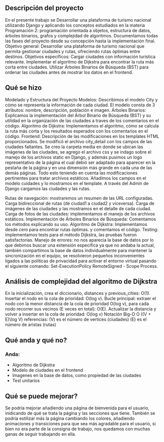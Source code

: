 ## Descripción del proyecto
En el presente trabajo se Desarrollar una plataforma de turismo nacional utilizando Django y aplicando los conceptos estudiados en la materia Programación 2: programación orientada a objetos, estructura de datos, árboles binarios, grafos y complejidad de algoritmos. Documentamos todas las fases del proyecto desde su concepción hasta la implementación final.
Objetivo general: Desarrollar una plataforma de turismo nacional que permita gestionar ciudades y rutas, ofreciendo rutas óptimas entre destinos.
Objetivos específicos:
Cargar ciudades con información turística relevante.
Implementar el algoritmo de Dijkstra para encontrar la ruta más corta entre ciudades.
Utilizar Árboles Binarios de Búsqueda (BST) para ordenar las ciudades antes de mostrar los datos en el frontend.

## Qué se hizo
Modelado y Estructura del Proyecto
Modelos: Describimos el modelo City y cómo se representa la información de cada ciudad.
El modelo consta de 3 atributos: nombre, descripción, población e imagen.
Árboles Binarios: Explicamos la implementación del Árbol Binario de Búsqueda (BST) y su utilidad en la organización de las ciudades a traves de los comentarios en el código.
Algoritmo de Dijkstra: Implementamos el algoritmo, cómo se calcula la ruta más corta y los resultados esperados con los comentarios en el código.
Frontend: Descripción de las modificaciones en los templates HTML proporcionados. 
Se modificó el archivo city_detail con los campos de las ciudades faltantes. Se creo la carpeta media en donde se ubican las imágenes de las ciudades, se agrego el archivo css y se indago sobre el manejo de los archivos static en Django, y además pusimos un logo representativo de la página el cual debió ser adaptado para aparecer en la pestaña de la página y en una dimensión más grande en cada una de las demás páginas. Todo esto teniendo en cuenta las modificaciones pertinentes para tratar archivos estáticos.
Añadimos los campos en el modelo cuidades y lo mostramos en el template. A través del Admin de Django cargamos las ciudades y las rutas.

Rutas de navegación: mostraremos un resumen de las URL configuradas.
Carga bidireccional de rutas (de ciudad1 a ciudad2 y viceversa).
Carga de imágenes de las ciudades y las mostramos en el detalle de cada ciudad.
Carga de fotos de las ciudades: implementamos el manejo de los archivos estáticos.
Implementación de Árboles Binarios de Búsqueda: Comentamos los métodos explicando su uso.
Algoritmo de Dijkstra: Implementamos desde cero para encontrar rutas óptimas. y comentamos el código.
Testing: implementamos tests para el método Dijkstra, las pruebas fueron satisfactorias.
 Manejo de errores: no nos aparecia la base de datos por lo que debimos buscar una extensión específica ya que no andaba la actual, también compartimos la base de datos individualmente para mantener la sincronización en el equipo, se resolvieron pequeños inconvenientes ligados a las políticas de privacidad para activar el entorno virtual pasando el siguiente comando: Set-ExecutionPolicy RemoteSigned - Scope Process.

## Análisis de complejidad del algoritmo de Dijkstra
En la inicialización, crea el diccionario, distances y previous_cities: O(1). Insertar el nodo en la cola de prioridad: O(log v). Bucle principal: extraer el nodo con la menor distancia de la cola de prioridad O(log v), para cada nodo recorrer sus vecinos (E veces en total): O(E). Actualizar la distancia y volver a insertar en la cola de prioridad: O(log v)
Notación Big-O
O ((V + E)\log V)
referencias:
(V) es el número de vertices (ciudades)
(E) es el número de aristas (rutas)

## Qué anda y qué no?
### Anda:
- Algoritmo de Dijkstra
- Modelo de ciudades en el frontend
- Imagenes en la base de datos, como propiedad de las ciudades
- Test unitarios

## Qué se puede mejorar?
Se podría mejorar añadiendo una página de bienvenida para el usuario, inidicando de qué se trata la página y las secciones que tiene. También se podría estilizar más la página cambiando los colores, añadiendo animaciones y transiciones para que sea más agradable para el usuario, si bien no era parte de la consigna de trabajo, nos quedamos con muchas ganas de seguir trabajando en ella.